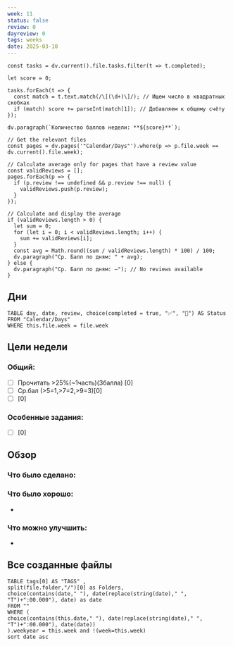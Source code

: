 ```yaml
---
week: 11
status: false
review: 0
dayreview: 0
tags: weeks
date: 2025-03-10
---
```

```dataviewjs
const tasks = dv.current().file.tasks.filter(t => t.completed);

let score = 0;

tasks.forEach(t => {
  const match = t.text.match(/\[(\d+)\]/); // Ищем число в квадратных скобках
  if (match) score += parseInt(match[1]); // Добавляем к общему счёту
});

dv.paragraph(`Количество баллов недели: **${score}**`);
```

```dataviewjs
// Get the relevant files
const pages = dv.pages('"Calendar/Days"').where(p => p.file.week == dv.current().file.week);

// Calculate average only for pages that have a review value
const validReviews = [];
pages.forEach(p => {
  if (p.review !== undefined && p.review !== null) {
    validReviews.push(p.review);
  }
});

// Calculate and display the average
if (validReviews.length > 0) {
  let sum = 0;
  for (let i = 0; i < validReviews.length; i++) {
    sum += validReviews[i];
  }
  const avg = Math.round((sum / validReviews.length) * 100) / 100;
  dv.paragraph("Ср. Балл по дням: " + avg);
} else {
  dv.paragraph("Ср. Балл по дням: —"); // No reviews available
}
```


## Дни
```dataview
TABLE day, date, review, choice(completed = true, "✅", "🔄") AS Status
FROM "Calendar/Days" 
WHERE this.file.week = file.week
```

## Цели недели

### Общий:
- [ ] Прочитать >25%(~1часть)(3балла) [0]
- [ ] Ср.бал (>5=1,>7=2,>9=3)[0]
- [ ] [0]

### Особенные задания:
- [ ] [0]





## Обзор

### Что было сделано:



### Что было хорошо:
 - 



### Что можно улучшить:
- 


## Все созданные файлы
```dataview
TABLE tags[0] AS "TAGS" ,
split(file.folder,"/")[0] as Folders,
choice(contains(date," "), date(replace(string(date)," ", "T")+":00.000"), date) as date
FROM ""
WHERE (
choice(contains(this.date," "), date(replace(string(date)," ", "T")+":00.000"), date(date))
).weekyear = this.week and !(week=this.week)
sort date asc
```
